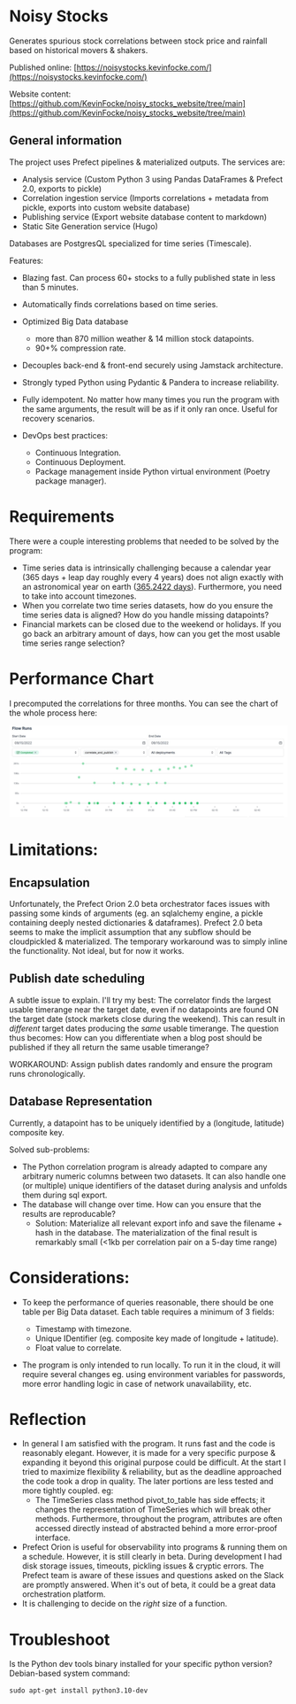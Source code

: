 # Noisy Stocks

Generates spurious stock correlations between stock price and rainfall based on historical movers & shakers.

Published online: [https://noisystocks.kevinfocke.com/](https://noisystocks.kevinfocke.com/)

Website content: [https://github.com/KevinFocke/noisy_stocks_website/tree/main](https://github.com/KevinFocke/noisy_stocks_website/tree/main)

## General information

The project uses Prefect pipelines & materialized outputs. The services are:

* Analysis service (Custom Python 3 using Pandas DataFrames & Prefect 2.0, exports to pickle)
* Correlation ingestion service (Imports correlations + metadata from pickle, exports into custom website database)
* Publishing service (Export website database content to markdown)
* Static Site Generation service (Hugo)

Databases are PostgresQL specialized for time series (Timescale).

Features:

* Blazing fast. Can process 60+ stocks to a fully published state in less than 5 minutes.

* Automatically finds correlations based on time series.

* Optimized Big Data database
	- more than 870 million weather & 14 million stock datapoints.
	- 90+% compression rate.

* Decouples back-end & front-end securely using Jamstack architecture.

* Strongly typed Python using Pydantic & Pandera to increase reliability.

* Fully idempotent. No matter how many times you run the program with the same arguments, the result will be as if it only ran once. Useful for recovery scenarios.

* DevOps best practices: 
	* Continuous Integration.
	* Continuous Deployment.
	* Package management inside Python virtual environment (Poetry package manager).


# Requirements
 
There were a couple interesting problems that needed to be solved by the program:

- Time series data is intrinsically challenging because a calendar year (365 days + leap day roughly every 4 years) does not align exactly with an astronomical year on earth ([365.2422 days](https://pumas.nasa.gov/sites/default/files/examples/04_21_97_1.pdf)). Furthermore, you need to take into account timezones.
- When you correlate two time series datasets, how do you ensure the time series data is aligned? How do you handle missing datapoints?
- Financial markets can be closed due to the weekend or holidays. If you go back an arbitrary amount of days, how can you get the most usable time series range selection?

# Performance Chart
I precomputed the correlations for three months. You can see the chart of the whole process here:

![Chart of main flow performance](performance_correlate_and_publish.jpg)

# Limitations:

## Encapsulation
Unfortunately, the Prefect Orion 2.0 beta orchestrator faces issues with passing some kinds of arguments (eg. an sqlalchemy engine, a pickle containing deeply nested dictionaries & dataframes). Prefect 2.0 beta seems to make the implicit assumption that any subflow should be cloudpickled & materialized. The temporary workaround was to simply inline the functionality. Not ideal, but for now it works. 

## Publish date scheduling

A subtle issue to explain. I'll try my best: The correlator finds the largest usable timerange near the target date, even if no datapoints are found ON the target date (stock markets close during the weekend). This can result in _different_ target dates producing the _same_ usable timerange. The question thus becomes: How can you differentiate when a blog post should be published if they all return the same usable timerange?

WORKAROUND: Assign publish dates randomly and ensure the program runs chronologically.

## Database Representation
Currently, a datapoint has to be uniquely identified by a (longitude, latitude) composite key.

Solved sub-problems:
- The Python correlation program is already adapted to compare any arbitrary numeric columns between two datasets. It can also handle one (or multiple) unique identifiers of the dataset during analysis and unfolds them during sql export.
- The database will change over time. How can you ensure that the results are reproducable?
	- Solution: Materialize all relevant export info and save the filename + hash in the database. The materialization of the final result is remarkably small (<1kb per correlation pair on a 5-day time range)

# Considerations:

* To keep the performance of queries reasonable, there should be one table per Big Data dataset. Each table requires a minimum of 3 fields:
	* Timestamp with timezone.
	* Unique IDentifier (eg. composite key made of longitude + latitude).
	* Float value to correlate.

* The program is only intended to run locally. To run it in the cloud, it will require several changes eg. using environment variables for passwords, more error handling logic in case of network unavailability, etc.

# Reflection

* In general I am satisfied with the program. It runs fast and the code is reasonably elegant. However, it is made for a very specific purpose & expanding it beyond this original purpose could be difficult. At the start I tried to maximize flexibility & reliability, but as the deadline approached the code took a drop in quality. The later portions are less tested and more tightly coupled. eg:
	* The TimeSeries class method pivot_to_table has side effects; it changes the representation of TimeSeries which will break other methods. Furthermore, throughout the program, attributes are often accessed directly instead of abstracted behind a more error-proof interface.
* Prefect Orion is useful for observability into programs & running them on a schedule. However, it is still clearly in beta. During development I had disk storage issues, timeouts, pickling issues & cryptic errors. The Prefect team is aware of these issues and questions asked on the Slack are promptly answered. When it's out of beta, it could be a great data orchestration platform.
* It is challenging to decide on the _right_ size of a function.

# Troubleshoot

Is the Python dev tools binary installed for your specific python version? Debian-based system command:
	
	sudo apt-get install python3.10-dev

